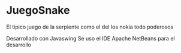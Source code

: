 # JuegoSnake
El tipico juego de la serpiente como el del los nokia todo poderosos

Desarrollado con Javaswing 
 Se uso el IDE Apache NetBeans para el desarrollo
 
 
